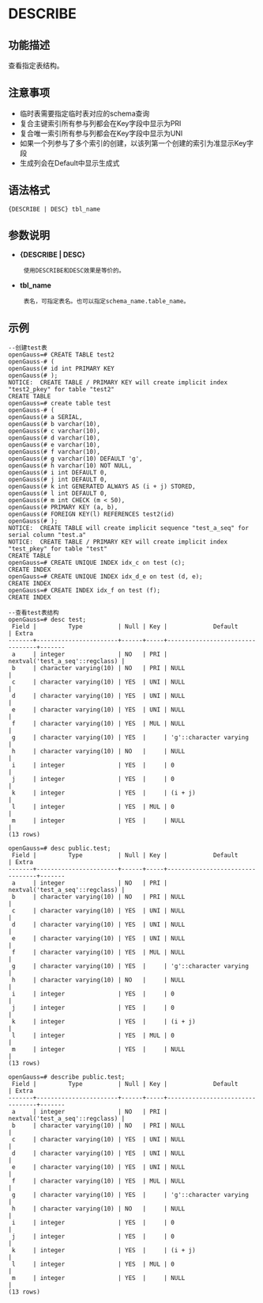 # DESCRIBE<a name="ZH-CN_TOPIC_0289900448"></a>

## 功能描述<a name="zh-cn_topic_0283137542_zh-cn_topic_0237122167_zh-cn_topic_0059778902_s86b6c9741c7741d3976c5e358e8d5486"></a>

查看指定表结构。

## 注意事项<a name="zh-cn_topic_0283137542_zh-cn_topic_0237122167_zh-cn_topic_0059778902_sdd2da7fe44624eb99ee77013ff96c6bd"></a>

- 临时表需要指定临时表对应的schema查询
- 复合主键索引所有参与列都会在Key字段中显示为PRI
- 复合唯一索引所有参与列都会在Key字段中显示为UNI
- 如果一个列参与了多个索引的创建，以该列第一个创建的索引为准显示Key字段
- 生成列会在Default中显示生成式

## 语法格式<a name="zh-cn_topic_0283137542_zh-cn_topic_0237122167_zh-cn_topic_0059778902_se242be9719f44731b261539dbd42d7b9"></a>

```
{DESCRIBE | DESC} tbl_name
```

## 参数说明<a name="zh-cn_topic_0283137542_zh-cn_topic_0237122167_zh-cn_topic_0059778902_s06dfa4f09bfd4e0d9826a80e6a91b0a6"></a>

- **{DESCRIBE | DESC}**

       使用DESCRIBE和DESC效果是等价的。

- **tbl_name**
  
       表名，可指定表名。也可以指定schema_name.table_name。


## 示例<a name="zh-cn_topic_0283137542_zh-cn_topic_0237122167_zh-cn_topic_0059778902_sfff14489321642278317cf06cd89810d"></a>

```
--创建test表
openGauss=# CREATE TABLE test2
openGauss-# (
openGauss(# id int PRIMARY KEY
openGauss(# );
NOTICE:  CREATE TABLE / PRIMARY KEY will create implicit index "test2_pkey" for table "test2"
CREATE TABLE
openGauss=# create table test
openGauss-# (
openGauss(# a SERIAL,
openGauss(# b varchar(10),
openGauss(# c varchar(10),
openGauss(# d varchar(10),
openGauss(# e varchar(10),
openGauss(# f varchar(10),
openGauss(# g varchar(10) DEFAULT 'g',
openGauss(# h varchar(10) NOT NULL,
openGauss(# i int DEFAULT 0,
openGauss(# j int DEFAULT 0,
openGauss(# k int GENERATED ALWAYS AS (i + j) STORED,
openGauss(# l int DEFAULT 0,
openGauss(# m int CHECK (m < 50),
openGauss(# PRIMARY KEY (a, b),
openGauss(# FOREIGN KEY(l) REFERENCES test2(id)
openGauss(# );
NOTICE:  CREATE TABLE will create implicit sequence "test_a_seq" for serial column "test.a"
NOTICE:  CREATE TABLE / PRIMARY KEY will create implicit index "test_pkey" for table "test"
CREATE TABLE
openGauss=# CREATE UNIQUE INDEX idx_c on test (c);
CREATE INDEX
openGauss=# CREATE UNIQUE INDEX idx_d_e on test (d, e);
CREATE INDEX
openGauss=# CREATE INDEX idx_f on test (f);
CREATE INDEX

--查看test表结构
openGauss=# desc test;
 Field |         Type          | Null | Key |             Default             | Extra
-------+-----------------------+------+-----+---------------------------------+-------
 a     | integer               | NO   | PRI | nextval('test_a_seq'::regclass) |
 b     | character varying(10) | NO   | PRI | NULL                            |
 c     | character varying(10) | YES  | UNI | NULL                            |
 d     | character varying(10) | YES  | UNI | NULL                            |
 e     | character varying(10) | YES  | UNI | NULL                            |
 f     | character varying(10) | YES  | MUL | NULL                            |
 g     | character varying(10) | YES  |     | 'g'::character varying          |
 h     | character varying(10) | NO   |     | NULL                            |
 i     | integer               | YES  |     | 0                               |
 j     | integer               | YES  |     | 0                               |
 k     | integer               | YES  |     | (i + j)                         |
 l     | integer               | YES  | MUL | 0                               |
 m     | integer               | YES  |     | NULL                            |
(13 rows)

openGauss=# desc public.test;
 Field |         Type          | Null | Key |             Default             | Extra
-------+-----------------------+------+-----+---------------------------------+-------
 a     | integer               | NO   | PRI | nextval('test_a_seq'::regclass) |
 b     | character varying(10) | NO   | PRI | NULL                            |
 c     | character varying(10) | YES  | UNI | NULL                            |
 d     | character varying(10) | YES  | UNI | NULL                            |
 e     | character varying(10) | YES  | UNI | NULL                            |
 f     | character varying(10) | YES  | MUL | NULL                            |
 g     | character varying(10) | YES  |     | 'g'::character varying          |
 h     | character varying(10) | NO   |     | NULL                            |
 i     | integer               | YES  |     | 0                               |
 j     | integer               | YES  |     | 0                               |
 k     | integer               | YES  |     | (i + j)                         |
 l     | integer               | YES  | MUL | 0                               |
 m     | integer               | YES  |     | NULL                            |
(13 rows)

openGauss=# describe public.test;
 Field |         Type          | Null | Key |             Default             | Extra
-------+-----------------------+------+-----+---------------------------------+-------
 a     | integer               | NO   | PRI | nextval('test_a_seq'::regclass) |
 b     | character varying(10) | NO   | PRI | NULL                            |
 c     | character varying(10) | YES  | UNI | NULL                            |
 d     | character varying(10) | YES  | UNI | NULL                            |
 e     | character varying(10) | YES  | UNI | NULL                            |
 f     | character varying(10) | YES  | MUL | NULL                            |
 g     | character varying(10) | YES  |     | 'g'::character varying          |
 h     | character varying(10) | NO   |     | NULL                            |
 i     | integer               | YES  |     | 0                               |
 j     | integer               | YES  |     | 0                               |
 k     | integer               | YES  |     | (i + j)                         |
 l     | integer               | YES  | MUL | 0                               |
 m     | integer               | YES  |     | NULL                            |
(13 rows)
```

